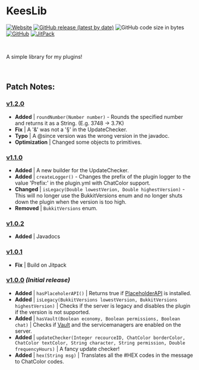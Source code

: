 # KeesLib
<p><a href="https://www.casiebarie.dev/Plugins/KeesLib"><img alt="Website" src="https://img.shields.io/static/v1?label=Website&message=KeesLib&color=yellow&logo=dev.to"></a> <a href="https://github.com/CasieBarieDev/KeesLib/releases/latest"><img alt="GitHub release (latest by date)" src="https://img.shields.io/github/v/release/CasieBarieDev/KeesLib?label=Release&logo=github"></a> <img alt="GitHub code size in bytes" src="https://img.shields.io/github/languages/code-size/CasieBarieDev/KeesLib?color=red&label=Size&logo=Github"> <a href="https://github.com/CasieBarieDev/KeesLib/blob/main/LICENSE"><img alt="GitHub" src="https://img.shields.io/github/license/CasieBarieDev/KeesLib?label=License&logo=Github"></a> <a href="https://jitpack.io/#dev.casiebarie/keeslib"><img alt="JitPack" src="https://img.shields.io/jitpack/version/dev.casiebarie/keeslib?color=lime&label=JitPack&logo=azurepipelines"></a></p>
<br/>

A simple library for my plugins!  

<br/>

## Patch Notes:
### [v1.2.0](https://github.com/CasieBarieDev/KeesLib/releases/tag/1.2.0)
- **Added** | `roundNumber(Number number)` - Rounds the specified number and returns it as a String. (E.g. 3748 -> 3.7K)
- **Fix** | A '&' was not a '§' in the UpdateChecker.
- **Typo** | A @since version was the wrong version in the javadoc.
- **Optimization** | Changed some objects to primitives.

### [v1.1.0](https://github.com/CasieBarieDev/KeesLib/releases/tag/1.1.0)
- **Added** | A new builder for the UpdateChecker.
- **Added** | `createLogger()` - Changes the prefix of the plugin logger to the value 'Prefix:' in the plugin.yml with ChatColor support.
- **Changed** | `isLegacy(Double lowestVerion, Double highestVersion)` - This will no longer use the BukkitVersions enum and no longer shuts down the plugin when the version is too high.
- **Removed** | `BukkitVersions` enum.

### [v1.0.2](https://github.com/CasieBarieDev/KeesLib/releases/tag/1.0.2)
- **Added** | Javadocs

### [v1.0.1](https://github.com/CasieBarieDev/KeesLib/releases/tag/1.0.1)
- **Fix** | Build on Jitpack

### [v1.0.0](https://github.com/CasieBarieDev/KeesLib/releases/tag/1.0.0) _(Initial release)_
- **Added** | `hasPlaceholerAPI()` | Returns true if [PlaceholderAPI](https://www.spigotmc.org/resources/placeholderapi.6245) is installed.
- **Added** | `isLegacy(BukkitVersions lowestVersion, BukkitVersions highestVersion)` | Checks if the server is legacy and disables the plugin if the version is not supported.
- **Added** | `hasVault(Boolean economy, Boolean permissions, Boolean chat)` | Checks if [Vault](https://www.spigotmc.org/resources/vault.34315/) and the servicemanagers are enabled on the server.
- **Added** | `updateChecker(Integer recourceID, ChatColor borderColor, ChatColor textColor, String character, String permission, Double frequencyHours)` | A fancy update checker!
- **Added** | `hex(String msg)` | Translates all the #HEX codes in the message to ChatColor codes.
